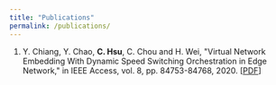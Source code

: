 ```yaml
---
title: "Publications"
permalink: /publications/
---
```


1. Y. Chiang, Y. Chao, **C. Hsu**, C. Chou and H. Wei, "Virtual Network Embedding With Dynamic Speed Switching Orchestration in Edge Network," in IEEE Access, vol. 8, pp. 84753-84768, 2020. [[PDF](http://SendurLanter.github.io/files/Access.pdf)]